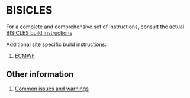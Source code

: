 # BISICLES

For a complete and comprehensive set of instructions, consult the actual [BISICLES build instructions](http://davis.lbl.gov/Manuals/BISICLES-DOCS/index.html)

Additional site specific build instructions:

1. [ECMWF](BISICLES_ECMWF.md)

## Other information
1. [Common issues and warnings](warning_issues.md)
